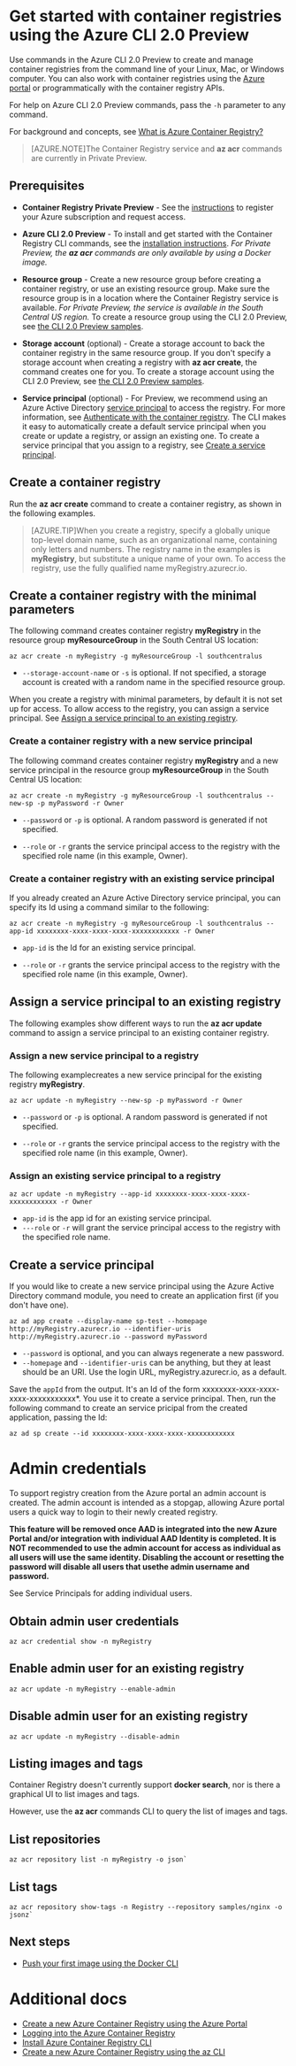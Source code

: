 <properties
   pageTitle="Container registries with the CLI | Microsoft Azure"
   description="Get started using the Azure Container Registry service with the Azure CLI 2.0 Preview"
   services="container-registry"
   documentationCenter=""
   authors="stevelas"
   manager="balans"
   editor="dlepow"
   tags=""
   keywords=""/>

<tags
   ms.service="container-registry"
   ms.devlang="na"
   ms.topic="get-started-article"
   ms.tgt_pltfrm="na"
   ms.workload="na"
   ms.date="10/19/2016"
   ms.author="stevelas"/>

# Get started with container registries using the Azure CLI 2.0 Preview


Use commands in the Azure CLI 2.0 Preview to create and manage container registries from the command line of your Linux, Mac, or Windows computer. You can also work with container registries using the [Azure portal](container-registry-get-started-portal.md) or programmatically with the container registry APIs.

For help on Azure CLI 2.0 Preview commands, pass the `-h` parameter to any command.

For background and concepts, see [What is Azure Container Registry?](container-registry-intro.md)

>[AZURE.NOTE]The Container Registry service and **az acr** commands are currently in Private Preview.

## Prerequisites

* **Container Registry Private Preview** - See the [instructions](container-registry-get-access.md) to register your Azure subscription and request access.

* **Azure CLI 2.0 Preview** - To install and get started with the Container Registry CLI commands, see the [installation instructions](container-registry-get-started-azure-cli-install.md). *For Private Preview, the **az acr** commands are only available by using a Docker image.*

* **Resource group** - Create a new resource group before creating a container registry, or use an existing resource group. Make sure the resource group is in a location where the Container Registry service is available. *For Private Preview, the service is available in the South Central US region.* To create a resource group using the CLI 2.0 Preview, see [the CLI 2.0 Preview samples](https://github.com/Azure/azure-cli-samples/tree/master/arm). 

* **Storage account** (optional) - Create a storage account to back the container registry in the same resource group. If you don't specify a storage account when creating a registry with **az acr create**, the command creates one for you. To create a storage account using the CLI 2.0 Preview, see [the CLI 2.0 Preview samples](https://github.com/Azure/azure-cli-samples/tree/master/storage).

* **Service principal** (optional) - For Preview, we recommend using an Azure Active Directory [service principal](https://azure.microsoft.com/documentation/articles/active-directory-application-objects/) to access the registry. For more information, see [Authenticate with the container registry](container-registry-authenticate.md). The CLI makes it easy to automatically create a default service principal when you create or update a registry, or assign an existing one. To create a service principal that you assign to a registry, see [Create a service principal](#create-a-service-principal). 


## Create a container registry

Run the **az acr create** command to create a container registry, as shown in the following examples. 

>[AZURE.TIP]When you create a registry, specify a globally unique top-level domain name, such as an organizational name, containing only letters and numbers. The registry name in the examples is **myRegistry**, but substitute a unique name of your own. To access the registry, use the fully qualified name myRegistry.azurecr.io.
  

## Create a container registry with the minimal parameters

The following command creates container registry **myRegistry** in the resource group **myResourceGroup** in the South Central US location:

```
az acr create -n myRegistry -g myResourceGroup -l southcentralus
```

* `--storage-account-name` or `-s` is optional. If not specified, a storage account is created with a random name in the specified resource group.

When you create a registry with minimal parameters, by default it is not set up for access. To allow access to the registry, you can assign a service principal. See [Assign a service principal to an existing registry](#assign-a-service-principal-to-an-existing-registry).

### Create a container registry with a new service principal

The following command creates container registry **myRegistry** and a new service principal in the resource group **myResourceGroup** in the South Central US location:


```
az acr create -n myRegistry -g myResourceGroup -l southcentralus --new-sp -p myPassword -r Owner
```

* `--password` or `-p` is optional. A random password is generated if not specified.

* `--role` or `-r` grants the service principal access to the registry with the specified role name (in this example, Owner).




### Create a container registry with an existing service principal

If you already created an Azure Active Directory service principal, you can specify its Id using a command similar to the following:

```
az acr create -n myRegistry -g myResourceGroup -l southcentralus --app-id xxxxxxxx-xxxx-xxxx-xxxx-xxxxxxxxxxxx -r Owner
```

* `app-id` is the Id for an existing service principal.

* `--role` or `-r` grants the service principal access to the registry with the specified role name (in this example, Owner).


## Assign a service principal to an existing registry

The following examples show different ways to run the **az acr update** command to assign a service principal to an existing container registry.

### Assign a new service principal to a registry

The following examplecreates a new service principal for the existing registry **myRegistry**.
 
```
az acr update -n myRegistry --new-sp -p myPassword -r Owner
```

* `--password` or `-p` is optional. A random password is generated if not specified.

* `--role` or `-r` grants the service principal access to the registry with the specified role name (in this example, Owner).

### Assign an existing service principal to a registry

```
az acr update -n myRegistry --app-id xxxxxxxx-xxxx-xxxx-xxxx-xxxxxxxxxxxx -r Owner
```

* `app-id` is the app id for an existing service principal.<br>
* `---role` or `-r` will grant the service principal access to the registry with the specified role name.


## Create a service principal

If you would like to create a new service principal using the Azure Active Directory command module, you need to create an application first (if you don't have one). 

```
az ad app create --display-name sp-test --homepage http://myRegistry.azurecr.io --identifier-uris http://myRegistry.azurecr.io --password myPassword
```

* `--password` is optional, and you can always regenerate a new password.
* `--homepage` and `--identifier-uris` can be anything, but they at least should be an URI. Use the login URL, myRegistry.azurecr.io, as a default.

Save the `appId` from the output. It's an Id of the form xxxxxxxx-xxxx-xxxx-xxxx-xxxxxxxxxxx*. You use it to create a service principal. Then, run the following command to create an service pricipal from the created application, passing the Id:

```
az ad sp create --id xxxxxxxx-xxxx-xxxx-xxxx-xxxxxxxxxxxx
```


# Admin credentials
To support registry creation from the Azure portal an admin account is created. The admin account is intended as a stopgap, allowing Azure portal users a quick way to login to their newly created registry. 
 
**This feature will be removed once AAD is integrated into the new Azure Portal and/or integration with individual AAD Identity is completed. It is NOT recommended to use the admin account for access as individual as all users will use the same identity. Disabling the account or resetting the password will disable all users that usethe admin username and password.** 

See Service Principals for adding individual users. 

## Obtain admin user credentials

```
az acr credential show -n myRegistry
```

## Enable admin user for an existing registry

```
az acr update -n myRegistry --enable-admin
```

## Disable admin user for an existing registry

```
az acr update -n myRegistry --disable-admin
```

## Listing images and tags 
Container Registry doesn't currently support **docker search**, nor is there a graphical UI to list images and tags.

However, use the **az acr** commands CLI to query the list of images and tags.

## List repositories 

```
az acr repository list -n myRegistry -o json`
```

## List tags

```
az acr repository show-tags -n Registry --repository samples/nginx -o jsonz`
```

## Next steps
* [Push your first image using the Docker CLI](./container-registry-get-started-docker-cli.md)

# Additional docs
* [Create a new Azure Container Registry using the Azure Portal](./container-registry-get-started-portal.md)
* [Logging into the Azure Container Registry](container-registry-authentication.md) 
* [Install Azure Container Registry CLI ](./container-registry-get-started-azure-cli-install.md)
* [Create a new Azure Container Registry using the az CLI](./container-registry-get-started-azure-cli.md)